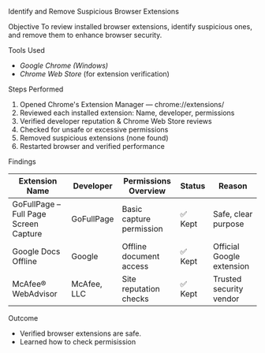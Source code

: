 Identify and Remove Suspicious Browser Extensions

Objective
To review installed browser extensions, identify suspicious ones, and remove them to enhance browser security.

 Tools Used
- *Google Chrome (Windows)*
- *Chrome Web Store* (for extension verification)

 Steps Performed
1. Opened Chrome's Extension Manager — chrome://extensions/
2. Reviewed each installed extension: Name, developer, permissions
3. Verified developer reputation & Chrome Web Store reviews
4. Checked for unsafe or excessive permissions
5. Removed suspicious extensions (none found)
6. Restarted browser and verified performance

 Findings

| Extension Name | Developer | Permissions Overview | Status | Reason |
|----------------|-----------|----------------------|--------|--------|
| GoFullPage – Full Page Screen Capture | GoFullPage | Basic capture permission | ✅ Kept | Safe, clear purpose |
| Google Docs Offline | Google | Offline document access | ✅ Kept | Official Google extension |
| McAfee® WebAdvisor | McAfee, LLC | Site reputation checks | ✅ Kept | Trusted security vendor |

  
  Outcome
- Verified browser extensions are safe.
- Learned how to check permisission 
